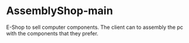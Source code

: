 # AssemblyShop-main

E-Shop to sell computer components. The client can to assembly the pc with the components that they prefer.
